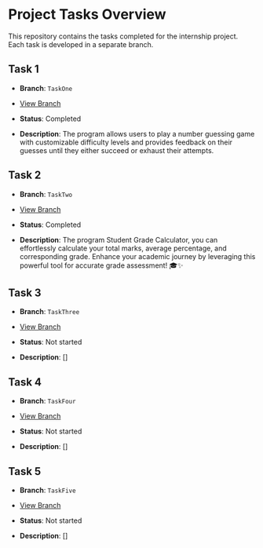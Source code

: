 # Project Tasks Overview
This repository contains the tasks completed for the internship project. Each task is developed in a separate branch.

## Task 1

- **Branch**: `TaskOne`
- [View Branch](https://github.com/Shindeyashtech/CodSoft/tree/TaskOne)

- **Status**: Completed
- **Description**: The program allows users to play a number guessing game with customizable difficulty levels and provides feedback on their guesses until they either succeed or exhaust their attempts.

## Task 2

- **Branch**: `TaskTwo`
- [View Branch](https://github.com/Shindeyashtech/CodSoft/tree/TaskTwo)

- **Status**: Completed
- **Description**: The program Student Grade Calculator, you can effortlessly calculate your total marks, average percentage, and corresponding grade. Enhance your academic journey by leveraging this powerful tool for accurate grade assessment! 🎓✨

## Task 3

- **Branch**: `TaskThree`
- [View Branch](https://github.com/Shindeyashtech/CodSoft/tree/TaskThree)

- **Status**: Not started
- **Description**: []

## Task 4

- **Branch**: `TaskFour`
- [View Branch](https://github.com/Shindeyashtech/CodSoft/tree/TaskFour)

- **Status**: Not started
- **Description**: []

## Task 5

- **Branch**: `TaskFive`
- [View Branch](https://github.com/Shindeyashtech/CodSoft/tree/TaskFive)

- **Status**: Not started
- **Description**: []
